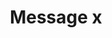 ---
title: Message x
tags: ["message", "x", "cancel", "close", "delete", "remove", "dismiss"]
icon: message-x
svg: '<svg xmlns="http://www.w3.org/2000/svg" width="24" height="24" fill="none" viewBox="0 0 24 24" stroke-width="1.5" stroke-linecap="round" stroke-linejoin="round" stroke="currentColor"><path d="m10 8.5 4 4m0-4-4 4m-6.536 4.328C2 15.657 2 14.771 2 11c0-3.771 0-5.657 1.464-6.828C4.93 3 7.286 3 12 3c4.714 0 7.071 0 8.535 1.172C22 5.343 22 7.229 22 11c0 3.771 0 4.657-1.465 5.828C19.072 18 16.714 18 12 18c-2.51 0-3.8 1.738-6 3v-3.212c-1.094-.163-1.899-.45-2.536-.96Z"/></svg>'
---